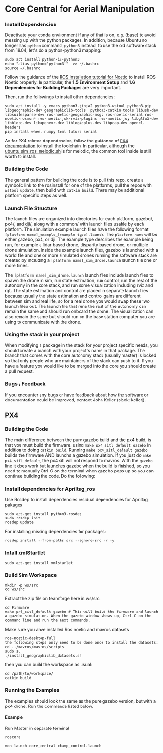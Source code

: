 # Core Central for Aerial Manipulation


### Install Dependencies

Deactivate your conda environment if any of that is on, e.g. (base) to avoid messing up with the python packages. In addition, because Ubuntu no longer has ```python``` command, ```python3``` instead, to use the old software stack from 18.04, let's do a python-python3 mapping: 

```
sudo apt install python-is-python3
echo "alias python='python3'"  >> ~/.bashrc
source ~/.bashrc
```

Follow the guidance of the [ROS installation tutorial for Noetic](http://wiki.ros.org/noetic/Installation/Ubuntu) to install ROS Noetic properly. In particular, the **1.5 Environment Setup** and **1.6 Dependencies for Building Packages** are very important.

Then, run the followings to install other dependencies:
```
sudo apt install -y emacs python3-jinja2 python3-wstool python3-pip libgeographic-dev geographiclib-tools  python3-catkin-tools libusb-dev libsuitesparse-dev ros-noetic-geographic-msgs ros-noetic-serial ros-noetic-rosmon* ros-noetic-jsk-rviz-plugins ros-noetic-joy libglfw3-dev libblosc-dev libopenexr-dev liblog4cplus-dev libpcap-dev opencl-headers
pip install wheel numpy toml future serial
```

As for PX4 related dependencies, follow the guidance of [PX4 documentation](https://docs.px4.io/main/en/dev_setup/dev_env_linux_ubuntu.html) to install the toolchain. In particular, although the [ubuntu_sim_ros_melodic.sh](https://raw.githubusercontent.com/PX4/Devguide/master/build_scripts/ubuntu_sim_ros_melodic.sh) is for melodic, the common tool inside is still worth to install.

### Building the Code

The general pattern for building the code is to pull this repo, create a symbolic link to the rosinstall for one of the platforms, pull the repos with `wstool update`, then build with `catkin build`. There may be additional platform specific steps as well.

### Launch File Structure

The launch files are organized into directories for each platform, gazebo/, px4/, and dji/, along with a common/ with launch files usable by each platform. The simulation example launch files have the following format `[platform name]_example_[example type].launch`. The `platform name` will be either gazebo, px4, or dji. The example type describes the example being run, for example a lidar based drone, disparity based drone, or multiple drone simulation. Inside the example launch files, gazebo is launched with a world file and one or more simulated drones running the software stack are created by including a `[platform name]_sim_drone.launch` launch file one or more times.

The `[platform name]_sim_drone.launch` launch files include launch files to spawn the drone in sim, run state estimation, run control, run the rest of the autonomy in the core stack, and run some visualization including rviz and rqt. The state estimation and control are placed in separate launch files because usually the state estimation and control gains are different between sim and real life, so for a real drone you would swap these two launch files out. The launch file that runs the rest of the autonomy can remain the same and should run onboard the drone. The visualization can also remain the same but should run on the base station computer you are using to communicate with the drone.

### Using the stack in your project

When modifying a package in the stack for your project specific needs, you should create a branch with your project's name in that package. The branch that comes with the core autonomy stack (usually master) is locked so that only people who are maintainers of the stack can push to it. If you have a feature you would like to be merged into the core you should create a pull request.

### Bugs / Feedback

If you encounter any bugs or have feedback about how the software or documentation could be improved, contact John Keller (slack: kellerj).


## PX4

### Building the Code

The main difference between the pure gazebo build and the px4 build, is that you must build the firmware, using `make px4_sitl_default gazebo` in addition to doing `catkin build`. Running `make px4_sitl_default gazebo` builds the firmware AND launchs a gazebo simulation. If you just do `make px4_sitl_default`, the px4 sitl will not respond to mavros. With the `gazebo` line it does work but launches gazebo when the build is finished, so you need to manually Ctrl-C on the terminal when gazebo pops up so you can continue building the code. Do the following:


### Install dependencies for Apriltag_ros
Use Rosdep to install dependencies residual dependencies for Apriltag pakages
```
sudo apt-get install python3-rosdep
sudo rosdep init
rosdep update
```
For installing missing dependencies for packages:
```
rosdep install --from-paths src --ignore-src -r -y
```
### Intall xmlStartlet 
```
sudo apt-get install xmlstarlet
```

### Build Sim Workspace
```
mkdir -p ws/src
cd ws/src
```
Extract the zip file on teamforge here in ws/src

```
cd Firmware
make px4_sitl_default gazebo # This will build the firmware and launch a gazebo simulation. When the gazebo window shows up, Ctrl-C on the command line and run the next commands.
```
Make sure you ahve installed Ros noetic and mavros datasets
```
ros-noetic-desktop-full
the following steps only need to be done once to install the datasets:
cd ../mavros/mavros/scripts
sudo su
./install_geographiclib_datasets.sh
```
then you can build the workspace as usual:
```
cd /path/to/workspace/
catkin build
```

### Running the Examples

The examples should look the same as the pure gazebo version, but with a px4 drone. Run the commands listed below.

#### Example
Run Master in separate terminal
```
roscore
```

```
mon launch core_central champ_control.launch
```




